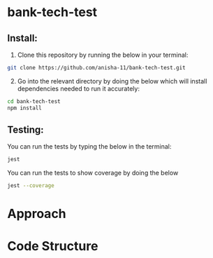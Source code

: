 # bank-tech-test

## Install:
1. Clone this repository by running the below in your terminal:
```bash
git clone https://github.com/anisha-11/bank-tech-test.git
```

2. Go into the relevant directory by doing the below which will install dependencies needed to run it accurately:
```bash
cd bank-tech-test
npm install
```

## Testing:
You can run the tests by typing the below in the terminal:
```bash
jest
```

You can run the tests to show coverage by doing the below
```bash
jest --coverage
```


# Approach 

# Code Structure 